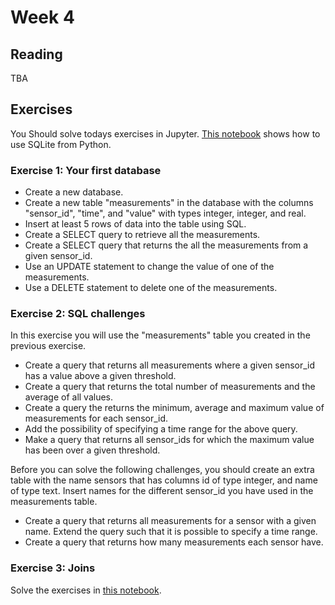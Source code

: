 # Week 4
## Reading
TBA

## Exercises
You Should solve todays exercises in Jupyter. [This notebook](https://github.com/patrickcording/02807-comp-tools/blob/master/docker/work/SQLite%20connection%20example.ipynb) shows how to use SQLite from Python.

### Exercise 1: Your first database
- Create a new database.
- Create a new table "measurements" in the database with the columns "sensor_id", "time", and "value" with types integer, integer, and real.
- Insert at least 5 rows of data into the table using SQL.
- Create a SELECT query to retrieve all the measurements.
- Create a SELECT query that returns the all the measurements from a given sensor_id.
- Use an UPDATE statement to change the value of one of the measurements.
- Use a DELETE statement to delete one of the measurements.

### Exercise 2: SQL challenges
In this exercise you will use the "measurements" table you created in the previous exercise.

- Create a query that returns all measurements where a given sensor_id has a value above a given threshold.
- Create a query that returns the total number of measurements and the average of all values.
- Create a query the returns the minimum, average and maximum value of measurements for each sensor_id.
- Add the possibility of specifying a time range for the above query.
- Make a query that returns all sensor_ids for which the maximum value has been over a given threshold.

Before you can solve the following challenges, you should create an extra table with the name sensors that has columns id of type integer, and name of type text. Insert names for the different sensor_id you have used in the measurements table.

- Create a query that returns all measurements for a sensor with a given name. Extend the query such that it is possible to specify a time range.
- Create a query that returns how many measurements each sensor have.

### Exercise 3: Joins
Solve the exercises in [this notebook](https://github.com/patrickcording/02807-comp-tools/blob/master/docker/work/Week%204%20-%20Join%20exercises.ipynb).


